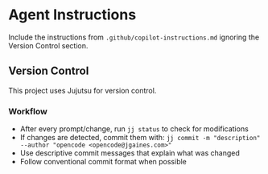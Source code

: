 # Agent Instructions

Include the instructions from `.github/copilot-instructions.md` ignoring the Version Control section.

## Version Control
This project uses Jujutsu for version control.

### Workflow
- After every prompt/change, run `jj status` to check for modifications
- If changes are detected, commit them with: `jj commit -m "description" --author "opencode <opencode@jgaines.com>"`
- Use descriptive commit messages that explain what was changed
- Follow conventional commit format when possible